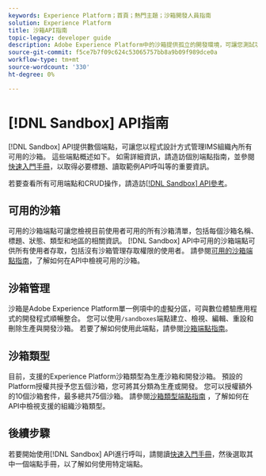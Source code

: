 ```yaml
---
keywords: Experience Platform；首頁；熱門主題；沙箱開發人員指南
solution: Experience Platform
title: 沙箱API指南
topic-legacy: developer guide
description: Adobe Experience Platform中的沙箱提供孤立的開發環境，可讓您測試功能、執行實驗及進行自訂設定，而不會影響您的生產環境。
source-git-commit: f5ce7b7f09c624c53065757bb8a9b09f989dce0a
workflow-type: tm+mt
source-wordcount: '330'
ht-degree: 0%

---
```


# [!DNL Sandbox] API指南

[!DNL Sandbox] API提供數個端點，可讓您以程式設計方式管理IMS組織內所有可用的沙箱。 這些端點概述如下。 如需詳細資訊，請造訪個別端點指南，並參閱[快速入門手冊](./getting-started.md)，以取得必要標題、讀取範例API呼叫等的重要資訊。

若要查看所有可用端點和CRUD操作，請造訪[[!DNL Sandbox]  API參考](https://www.adobe.io/experience-platform-apis/references/sandbox)。

## 可用的沙箱

可用的沙箱端點可讓您檢視目前使用者可用的所有沙箱清單，包括每個沙箱名稱、標題、狀態、類型和地區的相關資訊。 [!DNL Sandbox] API中可用的沙箱端點可供所有使用者存取，包括沒有沙箱管理存取權限的使用者。 請參閱[可用的沙箱端點指南](./available.md)，了解如何在API中檢視可用的沙箱。

## 沙箱管理

沙箱是Adobe Experience Platform單一例項中的虛擬分區，可與數位體驗應用程式的開發程式順暢整合。 您可以使用`/sandboxes`端點建立、檢視、編輯、重設和刪除生產與開發沙箱。 若要了解如何使用此端點，請參閱[沙箱端點指南](./sandboxes.md)。

## 沙箱類型

目前，支援的Experience Platform沙箱類型為生產沙箱和開發沙箱。 預設的Platform授權共授予您五個沙箱，您可將其分類為生產或開發。 您可以授權額外的10個沙箱套件，最多總共75個沙箱。 請參閱[沙箱類型端點指南](./types.md) ，了解如何在API中檢視支援的組織沙箱類型。

## 後續步驟

若要開始使用[!DNL Sandbox] API進行呼叫，請閱讀[快速入門手冊](./getting-started.md)，然後選取其中一個端點手冊，以了解如何使用特定端點。